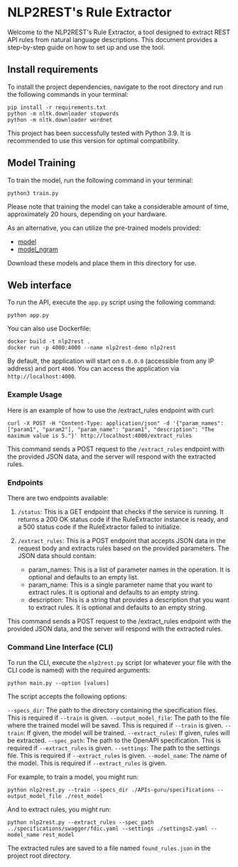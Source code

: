 # NLP2REST's Rule Extractor

Welcome to the NLP2REST's Rule Extractor, a tool designed to extract REST API rules from natural language descriptions. This document provides a step-by-step guide on how to set up and use the tool.

## Install requirements

To install the project dependencies, navigate to the root directory and run the following commands in your terminal:

```
pip install -r requirements.txt
python -m nltk.downloader stopwords
python -m nltk.downloader wordnet
```

This project has been successfully tested with Python 3.9. It is recommended to use this version for optimal compatibility.

## Model Training

To train the model, run the following command in your terminal:

```
python3 train.py
```

Please note that training the model can take a considerable amount of time, approximately 20 hours, depending on your hardware.

As an alternative, you can utilize the pre-trained models provided:

- [model](https://drive.google.com/file/d/1-jawBqo3c3eMRkXF8Y73oLEFNSOphbpF/view?usp=share_link)
- [model_ngram](https://drive.google.com/file/d/1j1XA1dufDgqSkIGlQn97-WeKElaL8708/view?usp=share_link)

Download these models and place them in this directory for use.

## Web interface

To run the API, execute the `app.py` script using the following command:

```
python app.py
```

You can also use Dockerfile:

```
docker build -t nlp2rest .
docker run -p 4000:4000 --name nlp2rest-demo nlp2rest
```

By default, the application will start on `0.0.0.0` (accessible from any IP address) and port `4000`. You can access the application via `http://localhost:4000`.

### Example Usage

Here is an example of how to use the /extract_rules endpoint with curl:

```
curl -X POST -H "Content-Type: application/json" -d '{"param_names": ["param1", "param2"], "param_name": "param1", "description": "The maximum value is 5."}' http://localhost:4000/extract_rules
```

This command sends a POST request to the `/extract_rules` endpoint with the provided JSON data, and the server will respond with the extracted rules.

### Endpoints

There are two endpoints available:

1. `/status`: This is a GET endpoint that checks if the service is running. It returns a 200 OK status code if the RuleExtractor instance is ready, and a 500 status code if the RuleExtractor failed to initialize.

2. `/extract_rules`: This is a POST endpoint that accepts JSON data in the request body and extracts rules based on the provided parameters. The JSON data should contain:
   - param_names: This is a list of parameter names in the operation. It is optional and defaults to an empty list.
   - param_name: This is a single parameter name that you want to extract rules. It is optional and defaults to an empty string.
   - description: This is a string that provides a description that you want to extract rules. It is optional and defaults to an empty string.

This command sends a POST request to the /extract_rules endpoint with the provided JSON data, and the server will respond with the extracted rules.

### Command Line Interface (CLI)

To run the CLI, execute the `nlp2rest.py` script (or whatever your file with the CLI code is named) with the required arguments:

```
python main.py --option [values]
```

The script accepts the following options:

`--specs_dir`: The path to the directory containing the specification files. This is required if `--train` is given.
`--output_model_file`: The path to the file where the trained model will be saved. This is required if `--train` is given.
`--train`: If given, the model will be trained.
`--extract_rules`: If given, rules will be extracted.
`--spec_path`: The path to the OpenAPI specification. This is required if `--extract_rules` is given.
`--settings`: The path to the settings file. This is required if `--extract_rules` is given.
`--model_name`: The name of the model. This is required if `--extract_rules` is given.

For example, to train a model, you might run:

```
python nlp2rest.py --train --specs_dir ./APIs-guru/specifications --output_model_file ./rest_model
```

And to extract rules, you might run:

```
python nlp2rest.py --extract_rules --spec_path ../specifications/swagger/fdic.yaml --settings ./settings2.yaml --model_name rest_model
```

The extracted rules are saved to a file named `found_rules.json` in the project root directory.